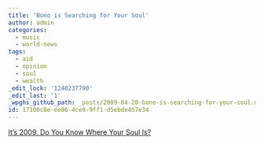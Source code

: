 ```yaml
---
title: 'Bono is Searching for Your Soul'
author: admin
categories:
  - music
  - world-news
tags:
  - aid
  - opinion
  - soul
  - wealth
_edit_lock: '1240237790'
_edit_last: '1'
_wpghs_github_path: _posts/2009-04-20-bono-is-searching-for-your-soul.md
id: 17100c8e-ee86-4ce9-9ff1-d5ebde457e34
---
```

<p><a href="http://www.nytimes.com/2009/04/19/opinion/19bono.html?_r=3">It’s 2009. Do You Know Where Your Soul Is?</a></p>
